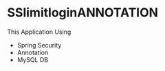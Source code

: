 SSlimitloginANNOTATION
======================

This Application Using

 * Spring Security
 * Annotation
 * MySQL DB
